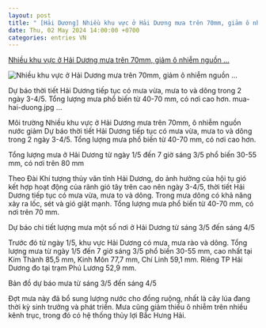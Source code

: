 ```yaml
---
layout: post
title: " [Hải Dương] Nhiều khu vực ở Hải Dương mưa trên 70mm, giảm ô nhiễm nguồn ..."
date: Thu, 02 May 2024 14:00:00 +0700
categories: entries VN
---
```

[Nhiều khu vực ở Hải Dương mưa trên 70mm, giảm ô nhiễm nguồn ...](https://baohaiduong.vn/nhieu-khu-vuc-o-hai-duong-mua-tren-70mm-giam-o-nhiem-nguon-nuoc-380576.html)

![Nhiều khu vực ở Hải Dương mưa trên 70mm, giảm ô nhiễm nguồn ...](https://bhd.1cdn.vn/2024/05/03/mua-hai-duong-ef3d146979dda40985aa65bb78406977.jpg)

Dự báo thời tiết Hải Dương tiếp tục có mưa vừa, mưa to và dông trong 2 ngày 3-4/5. Tổng lượng mưa phổ biến từ 40-70 mm, có nơi cao hơn. mua-hai-duong.jpg ...

Môi trường Nhiều khu vực ở Hải Dương mưa trên 70mm, ô nhiễm nguồn nước giảm Dự báo thời tiết Hải Dương tiếp tục có mưa vừa, mưa to và dông trong 2 ngày 3-4/5. Tổng lượng mưa phổ biến từ 40-70 mm, có nơi cao hơn.

Tổng lượng mưa ở Hải Dương từ ngày 1/5 đến 7 giờ sáng 3/5 phổ biến 30-55 mm, có nơi trên 80 mm

Theo Đài Khí tượng thủy văn tỉnh Hải Dương, do ảnh hưởng của hội tụ gió kết hợp hoạt động của rãnh gió tây trên cao nên ngày 3-4/5, thời tiết Hải Dương tiếp tục có mưa vừa, mưa to và dông. Trong mưa dông có khả năng xảy ra lốc, sét và gió giật mạnh. Tổng lượng mưa phổ biến từ 40-70 mm, có nơi trên 70 mm.

Dự báo chi tiết lượng mưa một số nơi ở Hải Dương từ sáng 3/5 đến sáng 4/5

Trước đó từ ngày 1/5, khu vực Hải Dương có mưa, mưa rào và dông. Tổng lượng mưa từ ngày 1/5 đến 7 giờ sáng 3/5 phổ biến 30-55 mm, cao nhất tại Kim Thành 85,5 mm, Kinh Môn 77,7 mm, Chí Linh 59,1 mm. Riêng TP Hải Dương đo tại trạm Phú Lương 52,9 mm.

Bản đồ dự báo mưa từ sáng 3/5 đến sáng 4/5

Đợt mưa này đã bổ sung lượng nước cho đồng ruộng, nhất là cây lúa đang thời kỳ sinh trưởng và phát triển. Mưa cũng giảm thiểu ô nhiễm trên nhiều kênh trục, trong đó có hệ thống thủy lợi Bắc Hưng Hải.

